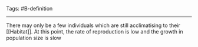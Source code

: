 Tags: #B-definition 

---
There may only be a few individuals which are still acclimatising to their [[Habitat]]. At this point, the rate of reproduction is low and the growth in population size is slow